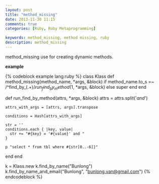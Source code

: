 ```yaml
---
layout: post
title: "method_missing"
date: 2013-11-30 11:15
comments: true
categories: [Ruby, Ruby Metaprogramming]

keywords: method_missing, method missing, ruby
description: method_missing
---
```


<p>
  method_missing use for creating dynamic methods.
</p>

<p>
  <strong>example</strong>
</p>

{% codeblock example lang:ruby %}
class Klass
  def method_missing(method_name, *args, &block)
    if method_name.to_s =~ /^find_by_(.+)$/
      run_find_by_method($1, *args, &block)
    else
      super
    end
  end

  def run_find_by_method(attrs, *args, &block)
    attrs = attrs.split('_and_')

    attrs_with_args = [attrs, args].transpose

    conditions = Hash[attrs_with_args]

    str = ''
    conditions.each { |key, value|
      str += "#{key} = '#{value}' and "
    }

    p "select * from tbl where #{str[0..-6]}"
  end
end

k = Klass.new
k.find_by_name("Bunlong")
k.find_by_name_and_email("Bunlong", "bunlong.van@gmail.com")
{% endcodeblock %}